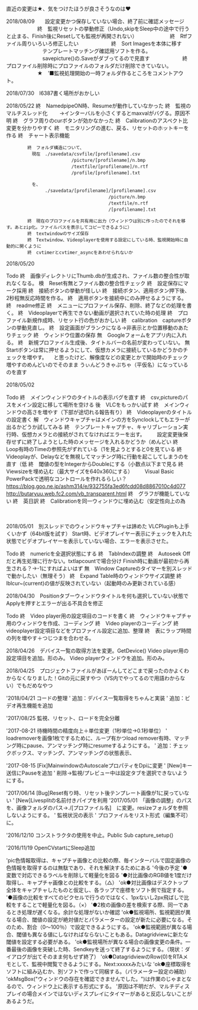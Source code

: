 ﻿直近の変更は★、気をつけたほうが良さそうなのは♥


2018/08/09　　設定変更かつ保存していない場合、終了前に確認メッセージ
　　　　　　終　監視リセットの挙動修正（Undo,skipをSleep中の途中で行うと止まる、Finish後にResetしても監視が再開されない）
　　　　　　終　Rtfファイル周りいろいろ修正したい
　　　　　　終　Sort Imagesを本体に移す
　　　　　　　テンプレートマッチング確認用ソフトを作る。
　　　　　　　savepicture()の.Saveがダブってるので見直す
　　　　　　終　プロファイル削除時にプロファイルのフォルダだけ削除できていない。
　　　　　　★　'■監視処理開始の一時フォルダ作るところをコメントアウト。

2018/07/30　l6387書く場所がおかしい

2018/05/22
			終　NamedpipeON時、Resumeが動作していなかった
			終　監視のマルチスレッド化
			　　→インターバルを小さくするとmaxvalがバグる。原因不明
			終　グラフ周りのcurボタンが効かなかった
			終　Calibrationのアスペクト比変更を分かりやすく
			終　モニタリングの進む、戻る、リセットのホットキーを作る
			終　チャート表示機能

			終　フォルダ構造について、
			　現在　./savedata/csvfile/[profilename].csv
			　　　　          /picture/[profilename]/n.bmp
			　　　　          /textfile/[profilename]/n.rtf
			　　　　          /profile/[profilename].txt

			　を、
			　　　　./savedata/[profilename]/[profilename].csv
			　　　　                        /picture/n.bmp
			　　　　                        /textfile/n.rtf
			　　　　                        /[profilename].txt

			終　現在のプロファイルを共有用に出力（ウィンドウは別に作ったのでそれを移す。あとzip化。ファイルパスを表示してコピーできるように）
			終　textwindowのサイズ保存
			終　Textwindow、Videoplayerを使用する設定にしている時、監視開始時に自動的に開くように
			終　cvtimerとcvtimer_asyncをあわせられないか


2018/05/20

Todo
			終　画像ディレクトリにThumb.dbが生成され、ファイル数の整合性が取れなくなる。
			検　Reset有無とファイル数の整合性チェック
			終　設定保存にマーク採用
			終　接続ボタンの挙動が怪しい
			終　接続ボタン、適用ボタン押下後、2秒程無反応時間を作る。
			終　適用ボタンを接続中にのみ押せるようにする。
			終　readme修正
			終　メニューにプロファイル保存、削除、終了などの処理を書く。
			終　Videoplayerで再生できない動画が選択されていた時の処理
			終　プロファイル新規作成時、リセット行の色がおかしい
			終　calibration　captureボタンの挙動見直し。
			終　設定画面がブランクになる→非表示とか位置移動のあたりチェック
			終　ウィンドウ位置の保存
			無　Googleフォームをアプリ内に入れる。
			終　新規プロファイル生成後、タイトルバーの名前が変わっていない。
			無　Startボタンは常に押せるようにして、仮想カメラに接続しているかどうかのチェックを増やす。
			　と思ったけど、解像度などの変更とかで開始時のチェック増やすのめんどいのでそのまま
			うぃんどうきゃぷちゃ（平仮名）になっているのを直す

2018/05/02　

Todo		終　メインウィンドウのタイトルの表示バグを直す
			終　csv,pictureのパスをメイン設定に移して場所を空ける
			後　VLCをもっかい試す
			終　メインウィンドウの高さを増やす（下部が途切れる報告有り）
			終　Videoplayerのタイトルの設定書く
			解　ウィンドウキャプチャはメインの方をSynclockしてもエラーが出るかどうか試してみる
			終　テンプレートキャプチャ、キャリブレーション実行時、仮想カメラとの接続がされてなければエラーを出す。
			　　設定変更後保存せずに終了しようとした時のメッセージを入れるかどうか（めんどい
			終　Loop有時のTimeの参照先がずれている（1を見ようとすると0を見ている
			終　Videoplayが、Delayなどを無視してマッチング時に行動を起こしてしまうのを直す（低
			終　閾値の型をIntegerからDoubleにする（小数点以下まで見る
			終　Viewsizeを埋め込む（最大サイズを640x360にする）
			　　Visual Basic PowerPackで透明なコントロールを作れるらしい？
			　https://blog.goo.ne.jp/ashm314/e/932755fa3ed6fcdd08d8867010c4d077
			　http://butaryuu.web.fc2.com/vb_transparent.html
			終　グラフが機能していない
			終　英日訳
			終　Calibrationを同一ウィンドウに埋め込む（安定性向上の為



　　　　　　


2018/05/01　別スレッドでのウィンドウキャプチャは諦めた
			VLCPluginも上手くいかず（64bit版を試す）
			Start時、ビデオプレイヤー表示にチェックを入れた状態でビデオプレイヤーを表示していない場合、エラーを表示させた。

			
Todo		終　numericを全選択状態にする
			終　TabIndexの調整
			終　Autoseek Offだと再生処理に行かない。txtlapcountで場合分け
			Finish時に動画が最初から再生される？→-1にすればよいはず
			無　Window Captureのタイマーを別スレッドで動かしたい（無理そう）
			終　Expand Table時のウィンドウサイズ調整
			終　lblcur~(current)の値が反映されていない（起動時のみ更新されている感）


2018/04/30　Positionタブーウィンドウタイトルを何も選択していない状態でApplyを押すとエラーが出る不具合を修正
			


Todo		終　Video player用の設定項目のコードを書く
			終　ウィンドウキャプチャ用のウィンドウを作成、コーディング
			終　Video playerのコーディング
			終　videoplayer設定項目などをプロファイル設定に追加、整理
			終　表にラップ時間の列を増やす＋つじつまを合わせる。

2018/04/26　デバイス一覧の取得方法を変更。GetDevice()
			Video player用の設定項目を追加。形のみ。
			Video playerウィンドウを追加。形のみ。



2018/04/25　プロジェクトファイルがあぼーんしてどこまで戻ったのかよくわからなくなりました！Gitの元に戻すやつ（VS内でやってるので用語わからない）でもだめなやつ


'2018/04/21 コードの整理
'           追加：デバイス一覧取得をちゃんと実装
'           追加：ビデオ再生機能を追加

'2017/08/25 監視、リセット、ロードを完全分離

'2017-08-21 待機時間の精度向上＋単位変更（1秒単位→0.1秒単位）
'           loadremoverを画像1枚でするために、ループ有かつload remover有時、マッチング時にpause、アンマッチング時にresumeするようにする。
'           追加：チェックボックス、マッチング、アンマッチングの状態表示、


'2017-08-15 [Fix]MainwindowのAutoscaleプロパティをDpiに変更
'           [New]キー送信にPauseを追加
'           削除→監視/プレビュー中は設定タブを選択できないようにする。

'2017/06/14     [Bug]Reset有り時、リセット後テンプレート画像が1に戻っていない
'               [New]Livesplitの名前付きパイプを利用
'2017/05/01　「画像の調整」のパスを、画像フォルダのパス→./[プロファイル名]　に変更。resizeフォルダを参照しないようにする。
'            監視状況の表示
'            プロファイルをリスト形式（編集不可）に。


'2016/12/10 コンストラクタの使用を中止。Public Sub capture_setup()

'2016/11/19 OpenCVstartにSleep追加


'pic色情報取得は、キャプチャ画像との比較の際、毎インターバルで固定画像の色情報を取得するのは無駄であり、それを解決するためにある
'今後の予定
'●変数で対応できるラベルを削除して軽量化を図る
'●対比画像のRGB値を1度だけ取得し、キャプチャ画像との比較をする。（△）
'ok●対比画像はデスクトップ全体をキャプチャしたものと仮定し、各ラップで座標をソフト側で指定する。
'●画像の比較をすべてのピクセルで行うのではなく、1pxないし2px飛ばしで比較をすることで軽量化を図る。（×）
'●2枚の画像の差を検索する際、同一であるとき処理が遅くなる。余計な処理がないか確認
'ok●監視場所、監視範囲が異なる場合、閾値の設定が絶対値だとパラメーターの設定が新たに必要になる。そのため、割合（0～100％）で設定できるようにする。
'ok●監視範囲が異なる場合、閾値も異なる値にしなければならないこともある。Datagridviewに新たな閾値を設定する必要がある。
'ok●監視場所が異なる場合の画像変更の条件。一番最後の画像を突破した時、Sendkeyを送って終了するようにする。（現状：ダイアログが出てそのまま何もせず終了）
'ok●DatagridviewのRow(0)をRTAメモとして、監視中閲覧できるようにする。Next:xxxxxみたいな
'ok●座標取得をソフトに組み込むか、別ソフトで作って同梱する。（パラメーター設定の補助）
'okMsgBox("ウィンドウの存在を確認できませんでした。")は作業のじゃまとなるので、ウィンドウ上に表示する形式にする。
'原因は不明だが、マルチディスプレイの場合メインではないディスプレイにタイマーがあると反応しないことがあるようだ。